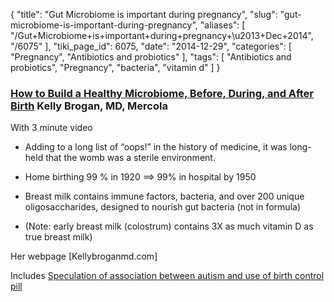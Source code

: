 {
    "title": "Gut Microbiome is important during pregnancy",
    "slug": "gut-microbiome-is-important-during-pregnancy",
    "aliases": [
        "/Gut+Microbiome+is+important+during+pregnancy+\u2013+Dec+2014",
        "/6075"
    ],
    "tiki_page_id": 6075,
    "date": "2014-12-29",
    "categories": [
        "Pregnancy",
        "Antibiotics and probiotics"
    ],
    "tags": [
        "Antibiotics and probiotics",
        "Pregnancy",
        "bacteria",
        "vitamin d"
    ]
}


### [How to Build a Healthy Microbiome, Before, During, and After Birth](http://articles.mercola.com/sites/articles/archive/2014/12/29/healthy-gut-microbiome.aspx?e_cid=20141229Z1-USCanada_DNL_art_2&utm_source=dnl&utm_medium=email&utm_content=art2&utm_campaign=20141229Z1-USCanada&et_cid=DM65299&et_rid=784058971) Kelly Brogan, MD, Mercola

With 3 minute video

* Adding to a long list of “oops!” in the history of medicine, it was long-held that the womb was a sterile environment.

* Home birthing 99 % in 1920 ==> 99% in hospital by 1950

* Breast milk contains immune factors, bacteria, and over 200 unique oligosaccharides, designed to nourish gut bacteria (not in formula)

* (Note: early breast milk (colostrum) contains 3X as much vitamin D as true breast milk)

Her webpage <span>[Kellybroganmd.com]</span>

Includes [Speculation of association between autism and use of birth control pill](http://kellybroganmd.com/snippet/pill-cause-autism/)